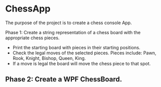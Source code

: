 # ChessApp

The purpose of the project is to create a chess console App. 

Phase 1: Create a string representation of a chess board with the appropriate chess pieces.
  - Print the starting board with pieces in their starting positions.
  - Check the legal moves of the selected pieces. Pieces include: Pawn, Rook, Knight, Bishop, Queen, King.
  - If a move is legal the board will move the chess piece to that spot. 


Phase 2: Create a WPF ChessBoard.
  - 
